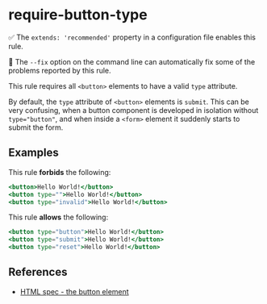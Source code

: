 # require-button-type

✅ The `extends: 'recommended'` property in a configuration file enables this rule.

🔧 The `--fix` option on the command line can automatically fix some of the problems reported by this rule.

This rule requires all `<button>` elements to have a valid `type` attribute.

By default, the `type` attribute of `<button>` elements is `submit`. This can
be very confusing, when a button component is developed in isolation without
`type="button"`, and when inside a `<form>` element it suddenly starts to
submit the form.

## Examples

This rule **forbids** the following:

```hbs
<button>Hello World!</button>
<button type="">Hello World!</button>
<button type="invalid">Hello World!</button>
```

This rule **allows** the following:

```hbs
<button type="button">Hello World!</button>
<button type="submit">Hello World!</button>
<button type="reset">Hello World!</button>
```

## References

* [HTML spec - the button element](https://html.spec.whatwg.org/multipage/form-elements.html#attr-button-type)
